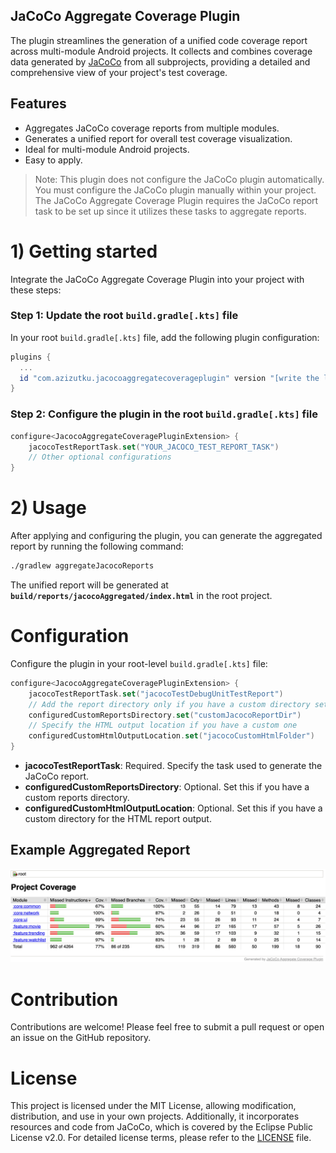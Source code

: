 ## JaCoCo Aggregate Coverage Plugin
The plugin streamlines the generation of a unified code coverage report across multi-module Android projects. It collects and combines coverage data generated by [JaCoCo](https://github.com/jacoco/jacoco) from all subprojects, providing a detailed and comprehensive view of your project's test coverage.

## Features
- Aggregates JaCoCo coverage reports from multiple modules.
- Generates a unified report for overall test coverage visualization.
- Ideal for multi-module Android projects.
- Easy to apply.

> Note: This plugin does not configure the JaCoCo plugin automatically. You must configure the JaCoCo plugin manually within your project. The JaCoCo Aggregate Coverage Plugin requires the JaCoCo report task to be set up since it utilizes these tasks to aggregate reports.

# 1) Getting started
Integrate the JaCoCo Aggregate Coverage Plugin into your project with these steps:

### Step 1: Update the root `build.gradle[.kts]` file
In your root `build.gradle[.kts]` file, add the following plugin configuration:

```gradle
plugins {
  ...
  id "com.azizutku.jacocoaggregatecoverageplugin" version "[write the latest version]" apply true
}
```

### Step 2: Configure the plugin in the root `build.gradle[.kts]` file
```kotlin
configure<JacocoAggregateCoveragePluginExtension> {
    jacocoTestReportTask.set("YOUR_JACOCO_TEST_REPORT_TASK")
    // Other optional configurations
}
```

# 2) Usage
After applying and configuring the plugin, you can generate the aggregated report by running the following command:

```bash
./gradlew aggregateJacocoReports
```
The unified report will be generated at **`build/reports/jacocoAggregated/index.html`** in the root project.

# Configuration
Configure the plugin in your root-level `build.gradle[.kts]` file:
```kotlin
configure<JacocoAggregateCoveragePluginExtension> {
    jacocoTestReportTask.set("jacocoTestDebugUnitTestReport")
    // Add the report directory only if you have a custom directory set
    configuredCustomReportsDirectory.set("customJacocoReportDir")
    // Specify the HTML output location if you have a custom one
    configuredCustomHtmlOutputLocation.set("jacocoCustomHtmlFolder")
}
```
- **jacocoTestReportTask**: Required. Specify the task used to generate the JaCoCo report.
- **configuredCustomReportsDirectory**: Optional. Set this if you have a custom reports directory.
- **configuredCustomHtmlOutputLocation**: Optional. Set this if you have a custom directory for the HTML report output.

## Example Aggregated Report
![Example Aggregated Report](images/example_aggregated_report.png)

# Contribution
Contributions are welcome! Please feel free to submit a pull request or open an issue on the GitHub repository.

# License
This project is licensed under the MIT License, allowing modification, distribution, and use in your own projects. Additionally, it incorporates resources and code from JaCoCo, which is covered by the Eclipse Public License v2.0. For detailed license terms, please refer to the [LICENSE](https://github.com/azizutku/jacoco-aggregate-coverage-plugin/blob/main/LICENSE) file.
